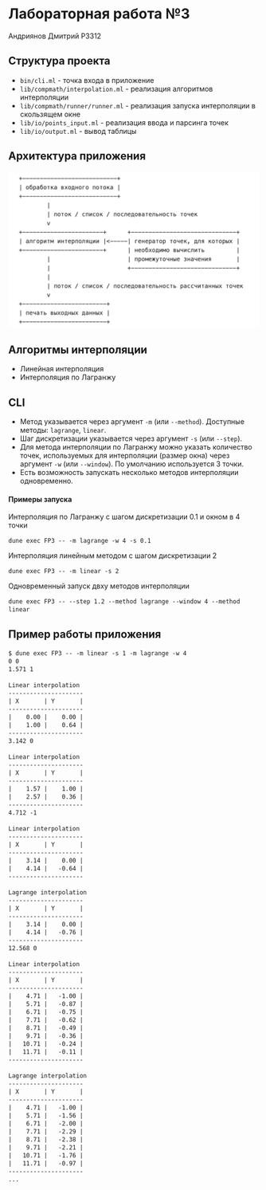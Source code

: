 # Лабораторная работа №3
Андриянов Дмитрий P3312

## Структура проекта
- `bin/cli.ml` - точка входа в приложение
- `lib/compmath/interpolation.ml` - реализация алгоритмов интерполяции
- `lib/compmath/runner/runner.ml` - реализация запуска интерполяции в скользящем окне
- `lib/io/points_input.ml` - реализация ввода и парсинга точек
- `lib/io/output.ml` - вывод таблицы

## Архитектура приложения 
![alt text](scheme.png)

## Алгоритмы интерполяции
- Линейная интерполяция
- Интерполяция по Лагранжу

## CLI
- Метод указывается через аргумент `-m` (или `--method`). Доступные методы: `lagrange`, `linear`. 
- Шаг дискретизации указывается через аргумент `-s` (или `--step`). 
- Для метода интерполяции по Лагранжу можно указать количество точек, используемых для интерполяции (размер окна) через аргумент `-w` (или `--window`). По умолчанию используется 3 точки.
- Есть возможность запускать несколько методов интерполяции одновременно.

#### Примеры запуска
Интерполяция по Лагранжу с шагом дискретизации 0.1 и окном в 4 точки
```
dune exec FP3 -- -m lagrange -w 4 -s 0.1
```
Интерполяция линейным методом с шагом дискретизации 2
```
dune exec FP3 -- -m linear -s 2
```
Одновременный запуск двху методов интерполяции
```
dune exec FP3 -- --step 1.2 --method lagrange --window 4 --method linear
```

## Пример работы приложения
```
$ dune exec FP3 -- -m linear -s 1 -m lagrange -w 4
0 0                             
1.571 1

Linear interpolation
---------------------
| X       | Y       |
---------------------
|    0.00 |    0.00 |
|    1.00 |    0.64 |
---------------------
3.142 0

Linear interpolation
---------------------
| X       | Y       |
---------------------
|    1.57 |    1.00 |
|    2.57 |    0.36 |
---------------------
4.712 -1

Linear interpolation
---------------------
| X       | Y       |
---------------------
|    3.14 |    0.00 |
|    4.14 |   -0.64 |
---------------------

Lagrange interpolation
---------------------
| X       | Y       |
---------------------
|    3.14 |    0.00 |
|    4.14 |   -0.76 |
---------------------
12.568 0

Linear interpolation
---------------------
| X       | Y       |
---------------------
|    4.71 |   -1.00 |
|    5.71 |   -0.87 |
|    6.71 |   -0.75 |
|    7.71 |   -0.62 |
|    8.71 |   -0.49 |
|    9.71 |   -0.36 |
|   10.71 |   -0.24 |
|   11.71 |   -0.11 |
---------------------

Lagrange interpolation
---------------------
| X       | Y       |
---------------------
|    4.71 |   -1.00 |
|    5.71 |   -1.56 |
|    6.71 |   -2.00 |
|    7.71 |   -2.29 |
|    8.71 |   -2.38 |
|    9.71 |   -2.21 |
|   10.71 |   -1.76 |
|   11.71 |   -0.97 |
---------------------
...
```
